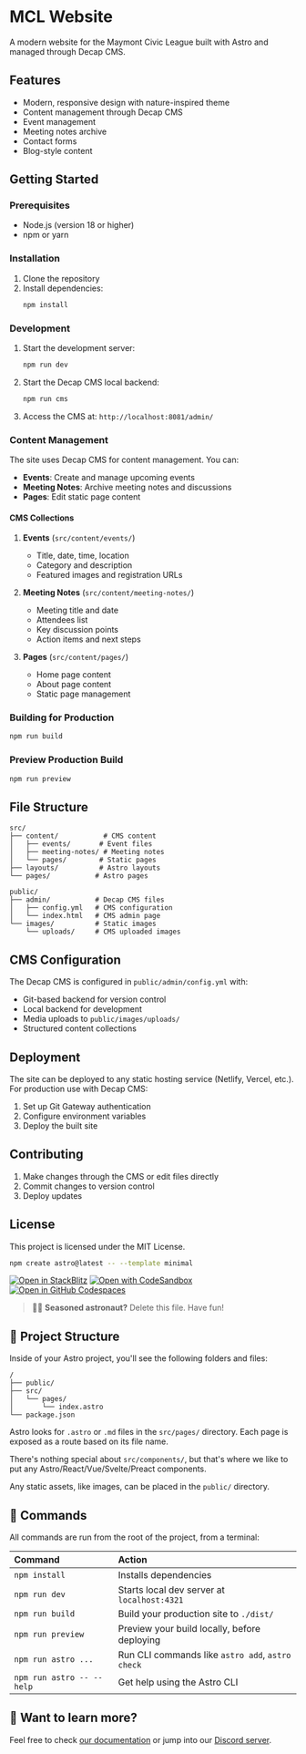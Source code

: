 # MCL Website

A modern website for the Maymont Civic League built with Astro and managed through Decap CMS.

## Features

- Modern, responsive design with nature-inspired theme
- Content management through Decap CMS
- Event management
- Meeting notes archive
- Contact forms
- Blog-style content

## Getting Started

### Prerequisites

- Node.js (version 18 or higher)
- npm or yarn

### Installation

1. Clone the repository
2. Install dependencies:
   ```bash
   npm install
   ```

### Development

1. Start the development server:
   ```bash
   npm run dev
   ```

2. Start the Decap CMS local backend:
   ```bash
   npm run cms
   ```

3. Access the CMS at: `http://localhost:8081/admin/`

### Content Management

The site uses Decap CMS for content management. You can:

- **Events**: Create and manage upcoming events
- **Meeting Notes**: Archive meeting notes and discussions
- **Pages**: Edit static page content

#### CMS Collections

1. **Events** (`src/content/events/`)
   - Title, date, time, location
   - Category and description
   - Featured images and registration URLs

2. **Meeting Notes** (`src/content/meeting-notes/`)
   - Meeting title and date
   - Attendees list
   - Key discussion points
   - Action items and next steps

3. **Pages** (`src/content/pages/`)
   - Home page content
   - About page content
   - Static page management

### Building for Production

```bash
npm run build
```

### Preview Production Build

```bash
npm run preview
```

## File Structure

```
src/
├── content/           # CMS content
│   ├── events/       # Event files
│   ├── meeting-notes/ # Meeting notes
│   └── pages/        # Static pages
├── layouts/          # Astro layouts
└── pages/           # Astro pages

public/
├── admin/           # Decap CMS files
│   ├── config.yml   # CMS configuration
│   └── index.html   # CMS admin page
└── images/          # Static images
    └── uploads/     # CMS uploaded images
```

## CMS Configuration

The Decap CMS is configured in `public/admin/config.yml` with:

- Git-based backend for version control
- Local backend for development
- Media uploads to `public/images/uploads/`
- Structured content collections

## Deployment

The site can be deployed to any static hosting service (Netlify, Vercel, etc.). For production use with Decap CMS:

1. Set up Git Gateway authentication
2. Configure environment variables
3. Deploy the built site

## Contributing

1. Make changes through the CMS or edit files directly
2. Commit changes to version control
3. Deploy updates

## License

This project is licensed under the MIT License.

```sh
npm create astro@latest -- --template minimal
```

[![Open in StackBlitz](https://developer.stackblitz.com/img/open_in_stackblitz.svg)](https://stackblitz.com/github/withastro/astro/tree/latest/examples/minimal)
[![Open with CodeSandbox](https://assets.codesandbox.io/github/button-edit-lime.svg)](https://codesandbox.io/p/sandbox/github/withastro/astro/tree/latest/examples/minimal)
[![Open in GitHub Codespaces](https://github.com/codespaces/badge.svg)](https://codespaces.new/withastro/astro?devcontainer_path=.devcontainer/minimal/devcontainer.json)

> 🧑‍🚀 **Seasoned astronaut?** Delete this file. Have fun!

## 🚀 Project Structure

Inside of your Astro project, you'll see the following folders and files:

```text
/
├── public/
├── src/
│   └── pages/
│       └── index.astro
└── package.json
```

Astro looks for `.astro` or `.md` files in the `src/pages/` directory. Each page is exposed as a route based on its file name.

There's nothing special about `src/components/`, but that's where we like to put any Astro/React/Vue/Svelte/Preact components.

Any static assets, like images, can be placed in the `public/` directory.

## 🧞 Commands

All commands are run from the root of the project, from a terminal:

| Command                   | Action                                           |
| :------------------------ | :----------------------------------------------- |
| `npm install`             | Installs dependencies                            |
| `npm run dev`             | Starts local dev server at `localhost:4321`      |
| `npm run build`           | Build your production site to `./dist/`          |
| `npm run preview`         | Preview your build locally, before deploying     |
| `npm run astro ...`       | Run CLI commands like `astro add`, `astro check` |
| `npm run astro -- --help` | Get help using the Astro CLI                     |

## 👀 Want to learn more?

Feel free to check [our documentation](https://docs.astro.build) or jump into our [Discord server](https://astro.build/chat).
